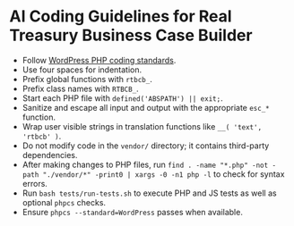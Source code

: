 # AI Coding Guidelines for Real Treasury Business Case Builder

- Follow [WordPress PHP coding standards](https://developer.wordpress.org/coding-standards/wordpress-coding-standards/php/).
- Use four spaces for indentation.
- Prefix global functions with `rtbcb_`.
- Prefix class names with `RTBCB_`.
- Start each PHP file with `defined('ABSPATH') || exit;`.
- Sanitize and escape all input and output with the appropriate `esc_*` function.
- Wrap user visible strings in translation functions like `__( 'text', 'rtbcb' )`.
- Do not modify code in the `vendor/` directory; it contains third-party dependencies.
- After making changes to PHP files, run `find . -name "*.php" -not -path "./vendor/*" -print0 | xargs -0 -n1 php -l` to check for syntax errors.
- Run `bash tests/run-tests.sh` to execute PHP and JS tests as well as optional `phpcs` checks.
- Ensure `phpcs --standard=WordPress` passes when available.
